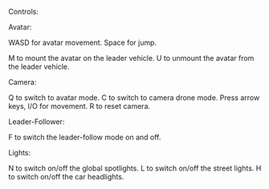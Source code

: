 Controls:

Avatar:

WASD for avatar movement. 
Space for jump.

M to mount the avatar on the leader vehicle.
U to unmount the avatar from the leader vehicle.

Camera:

Q to switch to avatar mode.
C to switch to camera drone mode. Press arrow keys, I/O for movement.
R to reset camera.

Leader-Follower:

F to switch the leader-follow mode on and off.

Lights:

N to switch on/off the global spotlights. 
L to switch on/off the street lights. 
H to switch on/off the car headlights.
